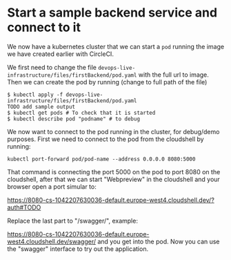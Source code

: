 # Start a sample backend service and connect to it

We now have a kubernetes cluster that we can start a `pod` running the image we have created earlier with CircleCI.

We first need to change the file `devops-live-infrastructure/files/firstBackend/pod.yaml` with the full url to image. 
Then we can create the pod by running (change to full path of the file)

```
$ kubectl apply -f devops-live-infrastructure/files/firstBackend/pod.yaml
TODO add sample output
$ kubectl get pods # To check that it is started
$ kubectl describe pod "podname" # to debug
```

We now want to connect to the pod running in the cluster, for debug/demo purposes. First we need to connect to the pod from the cloudshell by running:

```
kubectl port-forward pod/pod-name --address 0.0.0.0 8080:5000
```

That command is connecting the port 5000 on the pod to port 8080 on the cloudshell, after that we can start "Webpreview" in the cloudshell and your browser open a port simular to:

https://8080-cs-1042207630036-default.europe-west4.cloudshell.dev/?auth#TODO

Replace the last part to "/swagger/", example:

https://8080-cs-1042207630036-default.europe-west4.cloudshell.dev/swagger/ and you get into the pod. Now you can use the "swagger" interface to try out the application.

